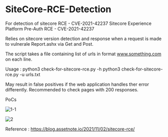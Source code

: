 # SiteCore-RCE-Detection
For detection of sitecore RCE - CVE-2021-42237
Sitecore Experience Platform Pre-Auth RCE - CVE-2021-42237

Relies on sitecore version detection and response when a request is made to vulnerale Report.ashx via Get and Post.

The script takes a file containing list of urls in format www.something.com on each line.

Usage :
python3 check-for-sitecore-rce.py -h
python3 check-for-sitecore-rce.py -u urls.txt

May result in false positives if the web application handles ther error differently. Recommended to check pages with 200 responses.

PoCs

![1-1](https://user-images.githubusercontent.com/61792333/191758579-e83059d7-32b1-44ad-a047-6cd08529323f.png)

![2](https://user-images.githubusercontent.com/61792333/191758706-9d6a80dd-4d14-404a-ae88-541e78e079b6.PNG)

Reference : https://blog.assetnote.io/2021/11/02/sitecore-rce/
